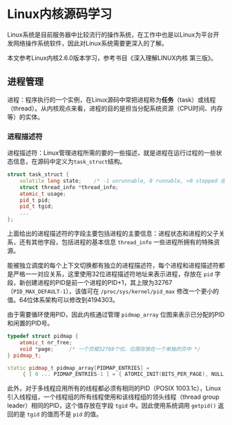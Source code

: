 # Linux内核源码学习

Linux系统是目前服务器中比较流行的操作系统，在工作中也是以Linux为平台开发网络操作系统软件，因此对Linux系统需要更深入的了解。

本文参考Linux内核2.6.0版本学习，参考书目《深入理解LINUX内核 第三版》。

## 进程管理

进程：程序执行的一个实例，在Linux源码中常把进程称为**任务**（task）或线程（thread）。从内核观点来看，进程的目的是担当分配系统资源（CPU时间、内存等）的实体。

### 进程描述符

进程描述符：Linux管理进程所需的要的一些描述，就是进程在运行过程的一些状态信息，在源码中定义为`task_struct`结构。

```cpp
struct task_struct {
	volatile long state;	/* -1 unrunnable, 0 runnable, >0 stopped 进程状态 */
	struct thread_info *thread_info;
	atomic_t usage;
	pid_t pid;
	pid_t tgid;
    ...
};
```

上面给出的进程描述符的字段主要包括进程的主要信息：进程状态和进程的父子关系，还有其他字段，包括进程的基本信息 `thread_info` 一些进程所拥有的特殊资源。 

能被独立调度的每个上下文切换都有独立的进程描述符，每个进程和进程描述符都是严格一一对应关系，这里使用32位进程描述符地址来表示进程，存放在 `pid` 字段，新创建进程的PID是前一个进程的PID+1，其上限为32767（`PID_MAX_DEFAULT-1`），该值可在 `/proc/sys/kernel/pid_max` 修改一个更小的值。64位体系架构可以修改到4194303。

由于需要循环使用PID，因此内核通过管理 `pidmap_array` 位图来表示已分配的PID和闲置的PID号。

```cpp
typedef struct pidmap {
	atomic_t nr_free;
	void *page;     /* 一个页框32768个位，位图存放在一个单独的页中 */
} pidmap_t;

static pidmap_t pidmap_array[PIDMAP_ENTRIES] =
	 { [ 0 ... PIDMAP_ENTRIES-1 ] = { ATOMIC_INIT(BITS_PER_PAGE), NULL } };
```

此外，对于多线程应用所有的线程都必须有相同的PID（POSIX 1003.1c），Linux引入线程组，一个线程组的所有线程使用和该线程组的领头线程（thread group leader）相同的PID，这个值存放在字段 `tgid` 中。因此使用系统调用 `getpid()` 返回的是 `tgid` 的值而不是 `pid` 的值。